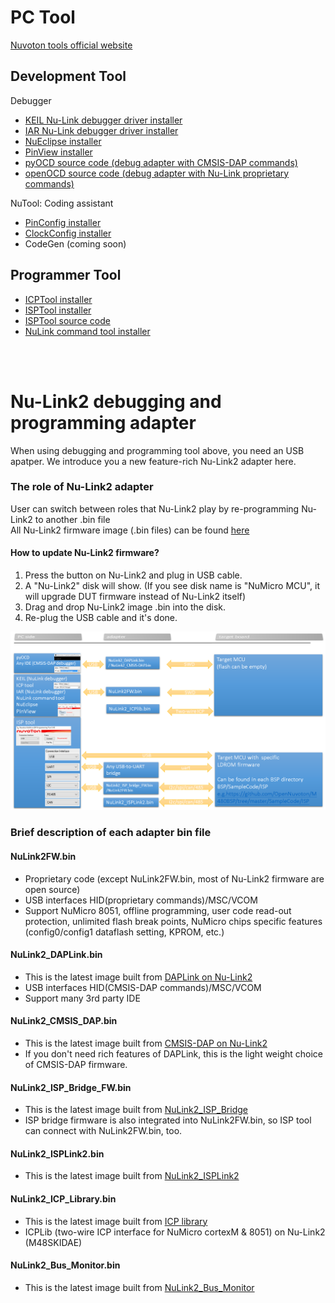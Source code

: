 # PC Tool  
[Nuvoton tools official website](https://www.nuvoton.com/hq/support/tool-and-software/development-tool-hardware/)
## Development Tool
Debugger
- [KEIL Nu-Link debugger driver installer](https://www.nuvoton.com/opencms/resource-download.jsp?tp_GUID=SW0520101208200142)
- [IAR Nu-Link debugger driver installer](https://www.nuvoton.com/opencms/resource-download.jsp?tp_GUID=SW0520101208200227)
- [NuEclipse installer](https://www.nuvoton.com/opencms/resource-download.jsp?tp_GUID=SW1020180913190214)
- [PinView installer](https://www.nuvoton.com/opencms/resource-download.jsp?tp_GUID=SW1020160317155513)  
- [pyOCD source code (debug adapter with CMSIS-DAP commands)](../../../pyOCD)
- [openOCD source code (debug adapter with Nu-Link proprietary commands)](../../../OpenOCD-Nuvoton)

NuTool: Coding assistant  
- [PinConfig installer](https://www.nuvoton.com/opencms/resource-download.jsp?tp_GUID=SW1020150724174251)
- [ClockConfig installer](https://www.nuvoton.com/opencms/resource-download.jsp?tp_GUID=SW1020161014155032)
- CodeGen (coming soon)

## Programmer Tool
- [ICPTool installer](https://www.nuvoton.com/opencms/resource-download.jsp?tp_GUID=SW0520101208200310)  
- [ISPTool installer](https://www.nuvoton.com/opencms/resource-download.jsp?tp_GUID=SW0320101221101703)  
- [ISPTool source code](../../../ISPTool/)    
- [NuLink command tool installer](https://www.nuvoton.com/opencms/resource-download.jsp?tp_GUID=SW0520160317094731)  

<br>
<br>

# Nu-Link2 debugging and programming adapter
When using debugging and programming tool above, you need an USB apatper. 
We introduce you a new feature-rich Nu-Link2 adapter here.
### The role of Nu-Link2 adapter
User can switch between roles that Nu-Link2 play by re-programming Nu-Link2 to another .bin file  
All Nu-Link2 firmware image (.bin files) can be found [here](./Latest_NuLink_Firmware)  
#### How to update Nu-Link2 firmware?
1. Press the button on Nu-Link2 and plug in USB cable.
2. A "Nu-Link2" disk will show. (If you see disk name is "NuMicro MCU", it will upgrade DUT firmware instead of Nu-Link2 itself) 
3. Drag and drop Nu-Link2 image .bin into the disk.
4. Re-plug the USB cable and it's done.

![](img/nulink2.PNG)

### Brief description of each adapter bin file  
#### NuLink2FW.bin
- Proprietary code (except NuLink2FW.bin, most of Nu-Link2 firmware are open source)
- USB interfaces HID(proprietary commands)/MSC/VCOM 
- Support NuMicro 8051, offline programming, user code read-out protection, unlimited flash break points, NuMicro chips specific features (config0/config1 dataflash setting, KPROM, etc.)

#### NuLink2_DAPLink.bin
- This is the latest image built from [DAPLink on Nu-Link2](../../../DapLink)
- USB interfaces HID(CMSIS-DAP commands)/MSC/VCOM 
- Support many 3rd party IDE

#### NuLink2_CMSIS_DAP.bin
- This is the latest image built from [CMSIS-DAP on Nu-Link2](../../../NuLink2_CMSIS_DAP)
- If you don't need rich features of DAPLink, this is the light weight choice of CMSIS-DAP firmware.

#### NuLink2_ISP_Bridge_FW.bin
- This is the latest image built from [NuLink2_ISP_Bridge](../../../NuLink2_ISP_Bridge)
- ISP bridge firmware is also integrated into NuLink2FW.bin, so ISP tool can connect with NuLink2FW.bin, too.

#### NuLink2_ISPLink2.bin
- This is the latest image built from [NuLink2_ISPLink2](../../../NuLink2_ISPLink2)

#### NuLink2_ICP_Library.bin
- This is the latest image built from [ICP library](../../../NuLink2_ICP_Library)
- ICPLib (two-wire ICP interface for NuMicro cortexM & 8051) on Nu-Link2 (M48SKIDAE)

#### NuLink2_Bus_Monitor.bin
- This is the latest image built from [NuLink2_Bus_Monitor](../../../NuLink2_Bus_Monitor)

<br>
<br>


